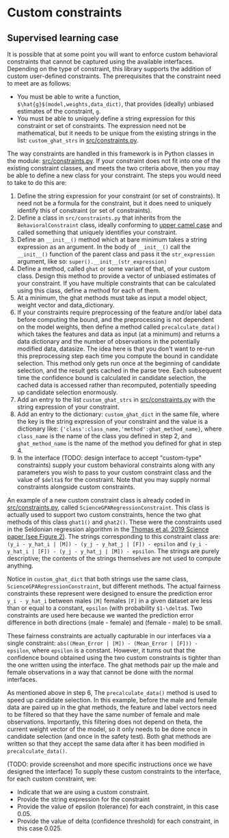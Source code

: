 # Custom constraints
## Supervised learning case
It is possible that at some point you will want to enforce custom behavioral constraints that cannot be captured using the available interfaces. Depending on the type of constraint, this library supports the addition of custom user-defined constraints. The prerequisites that the constraint need to meet are as follows:
- You must be able to write a function, `$\hat{g}$(model,weights,data_dict)`, that provides (ideally) unbiased estimates of the constraint, `g`. 
- You must be able to uniquely define a string expression for this constraint or set of constraints. The expression need not be mathematical, but it needs to be unique from the existing strings in the list: `custom_ghat_strs` in [src/constraints.py](https://github.com/seldonian-framework/Seldonian/blob/main/src/constraints.py).


The way constraints are handled in this framework is in Python classes in the module: [src/constraints.py](https://github.com/seldonian-framework/Seldonian/blob/main/src/constraints.py). If your constraint does not fit into one of the existing constraint classes, and meets the two criteria above, then you may be able to define a new class for your constraint.  The steps you would need to take to do this are:
1. Define the string expression for your constraint (or set of constraints). It need not be a formula for the constraint, but it does need to uniquely identify this of constraint (or set of constraints). 
2. Define a class in `src/constraints.py` that inherits from the `BehavioralConstraint` class, ideally conforming to [upper camel case](https://en.wikipedia.org/wiki/Camel_case) and called something that uniquely identifies your constraint.
3. Define an `__init__()` method which at bare minimum takes a string expression as an argument. In the body of `__init__()` call the `__init__()` function of the parent class and pass it the `str_expression` argument, like so: `super().__init__(str_expression)`
4. Define a method, called `ghat` or some variant of that, of your custom class. Design this method to provide a vector of unbiased estimates of your constraint. If you have multiple constraints that can be calculated using this class, define a method for each of them. 
5. At a minimum, the ghat methods must take as input a model object, weight vector and data_dictionary.
6. If your constraints require preprocessing of the feature and/or label data before computing the bound, and the preprocessing is not dependent on the model weights, then define a method called `precalculate_data()` which takes the features and data as input (at a minimum) and returns a data dictionary and the number of observations in the potentially modified data, datasize. The idea here is that you don't want to re-run this preprocessing step each time you compute the bound in candidate selection. This method only gets run once at the beginning of candidate selection, and the result gets cached in the parse tree. Each subsequent time the confidence bound is calculated in candidate selection, the cached data is accessed rather than recomputed, potentially speeding up candidate selection enormously. 
7. Add an entry to the list `custom_ghat_strs` in [src/constraints.py](https://github.com/seldonian-framework/Seldonian/blob/main/src/constraints.py) with the string expression of your constraint.
8. Add an entry to the dictionary: `custom_ghat_dict` in the same file, where the key is the string expression of your constraint and the value is a dictionary like: `{'class':class_name,'method':ghat_method_name}`, where `class_name` is the name of the class you defined in step 2, and `ghat_method_name` is the name of the method you defined for ghat in step 4. 
9. In the interface (TODO: design interface to accept "custom-type" constraints) supply your custom behavioral constraints along with any parameters you wish to pass to your custom constraint class and the value of `$delta$` for the constraint. Note that you may supply normal constraints alongside custom constraints.  


An example of a new custom constraint class is already coded in [src/constraints.py](https://github.com/seldonian-framework/Seldonian/blob/main/src/constraints.py), called `ScienceGPARegressionConstraint`. This class is actually used to support two custom constraints, hence the two ghat methods of this class `ghat1()` and `ghat2()`. These were the constraints used in the Seldonian regression algorithm in the [Thomas et al. 2019 Science paper (see Figure 2)](https://www.science.org/stoken/author-tokens/ST-119/full). The strings corresponding to this constraint class are: `(y_i - y_hat_i | [M]) - (y_j - y_hat_j | [F]) - epsilon` and `(y_i - y_hat_i | [F]) - (y_j - y_hat_j | [M]) - epsilon`. The strings are purely descriptive; the contents of the strings themselves are not used to compute anything.

Notice in `custom_ghat_dict` that both strings use the same class, `ScienceGPARegressionConstraint`, but different methods.  The actual fairness constraints these represent were designed to ensure the prediction error `y_i - y_hat_i` between males `[M]` females `[F]` in a given dataset are less than or equal to a constant, `epsilon` (with probability `$1-\delta$`. Two constraints are used here because we wanted the prediction error difference in both directions (male - female) and (female - male) to be small.  

These fairness constraints are actually capturable in our interfaces via a single constraint: `abs((Mean_Error | [M]) - (Mean_Error | [F])) - epsilon`, where `epsilon` is a constant. However, it turns out that the confidence bound obtained using the two custom constraints is tighter than the one written using the interface. The ghat methods pair up the male and female observations in a way that cannot be done with the normal interfaces.

As mentioned above in step 6, The `precalculate_data()` method is used to speed up candidate selection. In this example, before the male and female data are paired up in the ghat methods, the feature and label vectors need to be filtered so that they have the same number of female and male observations. Importantly, this filtering does not depend on theta, the current weight vector of the model, so it only needs to be done once in candidate selection (and once in the safety test). Both ghat methods are written so that they accept the same data after it has been modified in `precalculate_data()`. 

(TODO: provide screenshot and more specific instructions once we have designed the interface) To supply these custom constraints to the interface, for each custom constraint, we:
- Indicate that we are using a custom constraint.
- Provide the string expression for the constraint
- Provide the value of epsilon (tolerance) for each constraint, in this case 0.05.
- Provide the value of delta (confidence threshold) for each constraint, in this case 0.025.